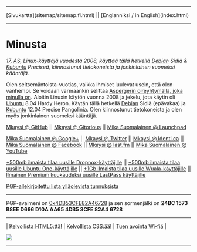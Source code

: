 <!DOCTYPE html> 
<html>
<head>
<meta charset="UTF-8" />
<meta name="description" content="Hiukan tietoa minusta ja linkkejä sosiaalisen median tunnuksiini sekä viittauslinkkejä, jotka antavat sinulle (ja minulle) enemmän tilaa (tai mitä tahansa antavatkin) eri palveluissa :)" />
<meta name="keywords" content="about,me,Mkaysi,Mika,Suomalainen,GitHub,Gitorious,Google,Twitter,Identi.ca,Facebook,Last.fm,YouTube,Debian,Ubuntu,Linux,computers,Dropbox,Ubuntu,one,u1,Lacie,Wuala,valid,HTML5,referral,promo,code,kelvollinen,viittaus,koodi" />
<meta name="author" content="Mika Suomalainen" />
<link rel="canonical" href="http://mkaysi.github.com/index.fi.html">
<title>Mkaysin kotisivu</title>
<link rel="stylesheet" type="text/css" href="tyyli.css" />
</head>
<hr/>
[Sivukartta](sitemap/sitemap.fi.html) || [Englanniksi / in English](index.html)
<hr/>

# Minusta

<em>17, [AS](Asperger.html), Linux-käyttäjä vuodesta 2008, käyttää tällä hetkellä [Debian] Sidiä & [Kubuntu] Preciseä, kiinnostunut tietokoneista ja jonkinlainen suomeksi kääntäjä.</em>

<!-- Nyt se on jossakin, josta voin kopioida sen sosiaalisiin medioihin :D -->
<!-- Miksi minä suomennan myös kommentteja? -->

Olen seitsemäntoista-vuotias, vaikka ihmiset luulevat usein, että olen vanhempi. Se voidaan varmaankin selittää [Aspergerin oireyhtymällä, joka minulla on](Asperger.html). Aloitin Linuxin käytön vuonna 2008 ja jekelu, jota käytin oli [Ubuntu] 8.04 Hardy Heron. Käytän tällä hetkellä [Debian] Sidiä (epävakaa) ja [Kubuntu] 12.04 Precise Pangolinia. Olen kiinnostunut tietokoneista ja olen myös jonkinlainen suomeksi kääntäjä.

[Debian]:http://www.debian.org/
[Kubuntu]:http://www.kubuntu.org/
[Ubuntu]:http://www.ubuntu.com/

<a id=koodi href="https://github.com/Mkaysi" >Mkaysi @ GitHub</a> || <a href="https://gitorious.org/~mkaysi" >Mkaysi @ Gitorious</a> || <a href="https://launchpad.net/~mkaysi" >Mika Suomalainen @ Launchpad</a> 

<a id=sosiaalinenmedia href="https://plus.google.com/113787158024729598288/posts" >Mika Suomalainen @ Google+</a> || <a href="https://twitter.com/Mkaysi" >Mkaysi @ Twitter</a> || <a href="https://identi.ca/mkaysi" >Mkaysi @ Identi.ca</a> || <a href="https://www.facebook.com/mika.suomalainen" >Mika Suomalainen @ Facebook</a> || <a href="http://www.last.fm/user/Mkaysi" >Mkaysi @ last.fm</a> || <a href="https://www.youtube.com/user/Mkaysi1" >Mika Suomalainen @ YouTube</a>

<a id=viittaukset href="http://db.tt/y7fPYse" >+500mb ilmaista tilaa uusille Dropnox-käyttäjille</a> || <a href="https://one.ubuntu.com/referrals/referee/386817/" >+500mb ilmaista tilaa uusille Ubuntu One-käyttäjille</a> || <a href="http://www.wuala.com/referral/KBM7654P7HB37KBN4MCF" > +1Gb ilmaista tilaa uusille Wuala-käyttäjille</a> || <a href="https://lastpass.com/f?884346" > Ilmainen Premium kuukaudeksi uusille LastPass käyttäjille </a>

[PGP-allekirjoitettu lista ylläolevista tunnuksista](socialmedia.txt)

<hr/>

PGP-avaimeni on [0x4DB53CFE82A46728] ja sen sormenjälki on <strong>24BC 1573 B8EE D666 D10A  AA65 4DB5 3CFE 82A4 6728</strong>

[0x4DB53CFE82A46728]:PGP/0x82A46728.txt

<hr/>

| <a id=tekstinäppäimet href="http://validator.w3.org/check?uri=http%3A%2F%2Fmkaysi.github.com%2F" >Kelvollista HTML5:ttä!</a> | [Kelvollista CSS:ää!](http://jigsaw.w3.org/css-validator/validator?uri=mkaysi.github.com&profile=css3&usermedium=all&warning=1&vextwarning=) |
[Tuen avointa Wi-fiä](https://openwireless.org) |

<a id=isotnäppäimet href="http://wigle.net"><img border="0" src="http://wigle.net/bi/nEIGaDKdx7eeGP1h50DCxw.png"></a> <!-- Firefox advocate (lisätään kun olen 18) -->


<hr/>
</body>
</HTML>
